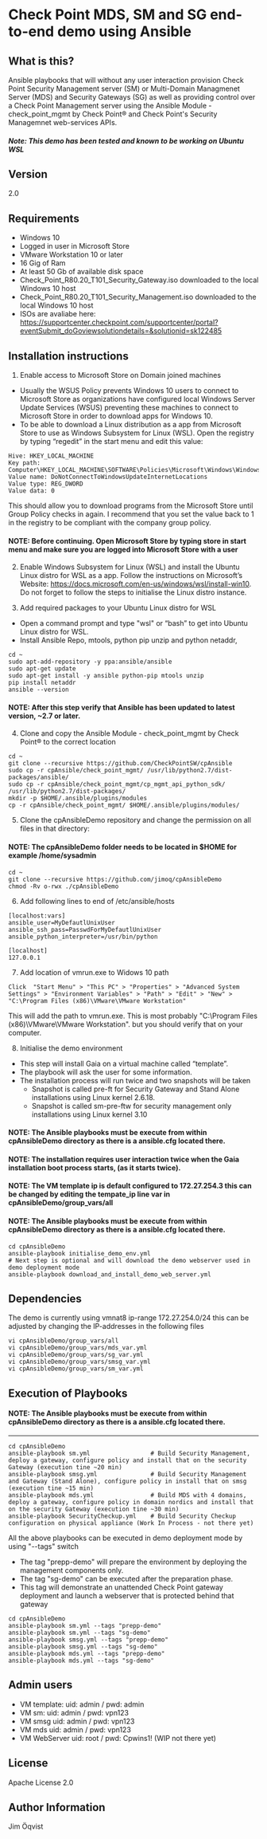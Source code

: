 Check Point MDS, SM and SG end-to-end demo using Ansible
=========

What is this?
------------

Ansible playbooks that will without any user interaction provision Check Point Security Management server (SM) or Multi-Domain Managmenet Server (MDS) and Security Gateways (SG) as well as providing control over a Check Point Management server using the Ansible Module - check_point_mgmt by Check Point® and Check Point's Security Managemnet web-services APIs.
##### Note: This demo has been tested and known to be working on Ubuntu WSL

Version
------------
2.0

Requirements
------------
- Windows 10
- Logged in user in Microsoft Store
- VMware Workstation 10 or later
- 16 Gig of Ram
- At least 50 Gb of available disk space
- Check_Point_R80.20_T101_Security_Gateway.iso downloaded to the local Windows 10 host
- Check_Point_R80.20_T101_Security_Management.iso downloaded to the local Windows 10 host
- ISOs are avaliabe here: https://supportcenter.checkpoint.com/supportcenter/portal?eventSubmit_doGoviewsolutiondetails=&solutionid=sk122485

Installation instructions
--------------
1. Enable access to Microsoft Store on Domain joined machines
 - Usually the WSUS Policy prevents Windows 10 users to connect to Microsoft Store as organizations have configured local Windows Server Update Services (WSUS) preventing these machines to connect to Microsoft Store in order to download apps for Windows 10.
 - To be able to download a Linux distribution as a app from Microsoft Store to use as Windows Subsystem for Linux (WSL). Open the registry by typing “regedit” in the start menu and edit this value:
```
Hive: HKEY_LOCAL_MACHINE 
Key path: Computer\HKEY_LOCAL_MACHINE\SOFTWARE\Policies\Microsoft\Windows\WindowsUpdate 
Value name: DoNotConnectToWindowsUpdateInternetLocations 
Value type: REG_DWORD 
Value data: 0
```
This should allow you to download programs from the Microsoft Store until Group Policy checks in again.
I recommend that you set the value back to 1 in the registry to be compliant with the company group policy.
#### NOTE: Before continuing. Open Microsoft Store by typing store in start menu and make sure you are logged into Microsoft Store with a user

2. Enable Windows Subsystem for Linux (WSL) and install the Ubuntu Linux distro for WSL as a app.
Follow the instructions on Microsoft’s Website: https://docs.microsoft.com/en-us/windows/wsl/install-win10. Do not forget to follow the steps to initialise the Linux distro instance.

3. Add required packages to your Ubuntu Linux distro for WSL
 - Open a command prompt and type "wsl" or “bash” to get into Ubuntu Linux distro for WSL.
 - Install Ansible Repo, mtools, python pip unzip and python netaddr, 
```
cd ~
sudo apt-add-repository -y ppa:ansible/ansible
sudo apt-get update
sudo apt-get install -y ansible python-pip mtools unzip
pip install netaddr
ansible --version
```
#### NOTE: After this step verify that Ansible has been updated to latest version, ~2.7 or later. 

4. Clone and copy the Ansible Module - check_point_mgmt by Check Point® to the correct location
```
cd ~
git clone --recursive https://github.com/CheckPointSW/cpAnsible
sudo cp -r cpAnsible/check_point_mgmt/ /usr/lib/python2.7/dist-packages/ansible/
sudo cp -r cpAnsible/check_point_mgmt/cp_mgmt_api_python_sdk/ /usr/lib/python2.7/dist-packages/
mkdir -p $HOME/.ansible/plugins/modules
cp -r cpAnsible/check_point_mgmt/ $HOME/.ansible/plugins/modules/
```

5. Clone the cpAnsibleDemo repository and change the permission on all files in that directory:
#### NOTE: The cpAnsibleDemo folder needs to be located in $HOME for example /home/sysadmin
```
cd ~
git clone --recursive https://github.com/jimoq/cpAnsibleDemo
chmod -Rv o-rwx ./cpAnsibleDemo
```

6. Add following lines to end of /etc/ansible/hosts
```
[localhost:vars]
ansible_user=MyDefautlUnixUser
ansible_ssh_pass=PasswdForMyDefautlUnixUser
ansible_python_interpreter=/usr/bin/python

[localhost]
127.0.0.1 
```

7. Add location of vmrun.exe to Widows 10 path
```
Click  "Start Menu" > "This PC" > "Properties" > "Advanced System Settings" > "Environment Variables" > "Path" > "Edit" > "New" > "C:\Program Files (x86)\VMware\VMware Workstation"
```
This will add the path to vmrun.exe. This is most probably "C:\Program Files (x86)\VMware\VMware Workstation". but you should verify that on your computer.

8. Initialise the demo environment
 * This step will install Gaia on a virtual machine called “template”.
 * The playbook will ask the user for some information. 
 * The installation process will run twice and two snapshots will be taken
   *   Snapshot is called pre-ft for Security Gateway and Stand Alone installations using Linux kernel 2.6.18. 
   *   Snapshot is called sm-pre-ftw for security management only installations using Linux kernel 3.10 
#### NOTE: The Ansible playbooks must be execute from within cpAnsibleDemo directory as there is a ansible.cfg located there.
#### NOTE: The installation requires user interaction twice when the Gaia installation boot process starts, (as it starts twice).
#### NOTE: The VM template ip is default configured to 172.27.254.3 this can be changed by editing the tempate_ip line var in cpAnsibleDemo/group_vars/all

#### NOTE: The Ansible playbooks must be execute from within cpAnsibleDemo directory as there is a ansible.cfg located there.
```
cd cpAnsibleDemo
ansible-playbook initialise_demo_env.yml
# Next step is optional and will download the demo webserver used in demo deployment mode
ansible-playbook download_and_install_demo_web_server.yml
```

Dependencies
------------
The demo is currently using vmnat8 ip-range 172.27.254.0/24 this can be adjusted by changing the IP-addresses in the following files
```
vi cpAnsibleDemo/group_vars/all
vi cpAnsibleDemo/group_vars/mds_var.yml
vi cpAnsibleDemo/group_vars/sg_var.yml
vi cpAnsibleDemo/group_vars/smsg_var.yml
vi cpAnsibleDemo/group_vars/sm_var.yml
```

Execution of Playbooks
------------
#### NOTE: The Ansible playbooks must be execute from within cpAnsibleDemo directory as there is a ansible.cfg located there.

----------------
```
cd cpAnsibleDemo
ansible-playbook sm.yml                 # Build Security Management, deploy a gateway, configure policy and install that on the security Gateway (execution tine ~20 min)
ansible-playbook smsg.yml               # Build Security Management and Gateway (Stand Alone), configure policy in install that on smsg (execution tine ~15 min)
ansible-playbook mds.yml                # Build MDS with 4 domains,  deploy a gateway, configure policy in domain nordics and install that on the security Gateway (execution tine ~30 min)
ansible-playbook SecurityCheckup.yml    # Build Security Checkup configuration on physical appliance (Work In Process - not there yet)
```
All the above playbooks can be executed in demo deployment mode by using "--tags" switch
 * The tag "prepp-demo" will prepare the environment by deploying the management components only.
 * The tag "sg-demo" can be executed after the preparation phase.
 * This tag will demonstrate an unattended Check Point gateway deployment and launch a webserver that is protected behind that gateway
```
cd cpAnsibleDemo
ansible-playbook sm.yml --tags "prepp-demo" 
ansible-playbook sm.yml --tags "sg-demo" 
ansible-playbook smsg.yml --tags "prepp-demo" 
ansible-playbook smsg.yml --tags "sg-demo" 
ansible-playbook mds.yml --tags "prepp-demo" 
ansible-playbook mds.yml --tags "sg-demo" 
```

Admin users
-------
- VM template:    uid: admin / pwd: admin
- VM sm:          uid: admin / pwd: vpn123
- VM smsg         uid: admin / pwd: vpn123
- VM mds          uid: admin / pwd: vpn123
- VM WebServer    uid: root / pwd: Cpwins1! (WIP not there yet)

License
-------
Apache License 2.0

Author Information
------------------
Jim Öqvist
